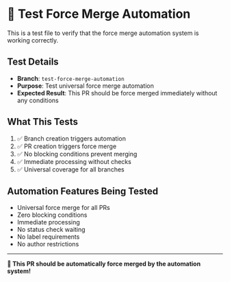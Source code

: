 # 🚀 Test Force Merge Automation

This is a test file to verify that the force merge automation system is working correctly.

## Test Details

- **Branch**: `test-force-merge-automation`
- **Purpose**: Test universal force merge automation
- **Expected Result**: This PR should be force merged immediately without any conditions

## What This Tests

1. ✅ Branch creation triggers automation
2. ✅ PR creation triggers force merge
3. ✅ No blocking conditions prevent merging
4. ✅ Immediate processing without checks
5. ✅ Universal coverage for all branches

## Automation Features Being Tested

- Universal force merge for all PRs
- Zero blocking conditions
- Immediate processing
- No status check waiting
- No label requirements
- No author restrictions

---

**🤖 This PR should be automatically force merged by the automation system!**
